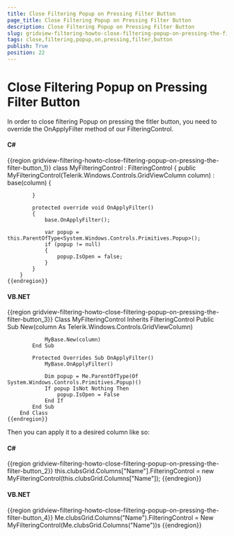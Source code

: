 ```yaml
---
title: Close Filtering Popup on Pressing Filter Button
page_title: Close Filtering Popup on Pressing Filter Button
description: Close Filtering Popup on Pressing Filter Button
slug: gridview-filtering-howto-close-filtering-popup-on-pressing-the-filter-button
tags: close,filtering,popup,on,pressing,filter,button
publish: True
position: 22
---
```


# Close Filtering Popup on Pressing Filter Button



In order to close filtering Popup on pressing the fitler button, you need to override the OnApplyFilter method of our FilteringControl.

#### __C#__

{{region gridview-filtering-howto-close-filtering-popup-on-pressing-the-filter-button_1}}
	    class MyFilteringControl : FilteringControl
	    {
	        public MyFilteringControl(Telerik.Windows.Controls.GridViewColumn column) : base(column)
	        {         
	
	        }        
	       
	        protected override void OnApplyFilter()
	        {
	            base.OnApplyFilter();
	
	            var popup = this.ParentOfType<System.Windows.Controls.Primitives.Popup>();
	            if (popup != null)
	            {
	                popup.IsOpen = false;
	            }           
	        }
	    }
	{{endregion}}



#### __VB.NET__

{{region gridview-filtering-howto-close-filtering-popup-on-pressing-the-filter-button_3}}
	    Class MyFilteringControl
	        Inherits FilteringControl
	        Public Sub New(column As Telerik.Windows.Controls.GridViewColumn)
	
	            MyBase.New(column)
	        End Sub
	
	        Protected Overrides Sub OnApplyFilter()
	            MyBase.OnApplyFilter()
	
	            Dim popup = Me.ParentOfType(Of System.Windows.Controls.Primitives.Popup)()
	            If popup IsNot Nothing Then
	                popup.IsOpen = False
	            End If
	        End Sub
	    End Class
	{{endregion}}



Then you can apply it to a desired column like so:

#### __C#__

{{region gridview-filtering-howto-close-filtering-popup-on-pressing-the-filter-button_2}}
	     this.clubsGrid.Columns["Name"].FilteringControl = new MyFilteringControl(this.clubsGrid.Columns["Name"]);
	{{endregion}}



#### __VB.NET__

{{region gridview-filtering-howto-close-filtering-popup-on-pressing-the-filter-button_4}}
	   Me.clubsGrid.Columns("Name").FilteringControl = New MyFilteringControl(Me.clubsGrid.Columns("Name"))s
	{{endregion}}


